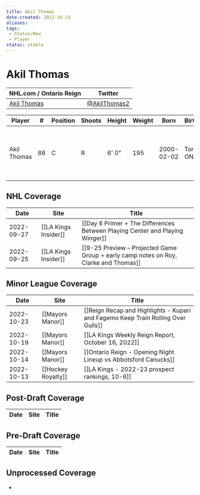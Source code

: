 ```yaml
---
title: Akil Thomas
date-created: 2022-10-13
aliases: 
tags:
 - Status/New
 - Player
status: stable
---
```


# Akil Thomas

NHL.com / Ontario Reign | Twitter
-|-
[Akil Thomas](https://www.nhl.com/player/akil-thomas-8480851) | [@AkilThomas2](https://twitter.com/AkilThomas2)

Player | \# | Position | Shoots | Height | Weight | Born | Birthplace | Draft 
-|-|-|-|-|-|-|-|-
Akil Thomas | 86 | C | R | 6' 0" | 195 | 2000-02-02 | Toronto, ON, CAN | 2018 LAK, 2nd rd, 20th pk (51st overall)


## NHL  Coverage
Date | Site |  Title
---|---|---
2022-09-27 | [[LA Kings Insider]] |  [[Day 6 Primer + The Differences Between Playing Center and Playing Winger]]
2022-09-25 | [[LA Kings Insider]] | [[9-25 Preview – Projected Game Group + early camp notes on Roy, Clarke and Thomas]]



## Minor League Coverage
| Date       | Site               | Title                                                          |
| ---------- | ------------------ | -------------------------------------------------------------- |
| 2022-10-23 | [[Mayors Manor]] | [[Reign Recap and Highlights - Kupari and Fagemo Keep Train Rolling Over Gulls]]                                                                                                            |
| 2022-10-19 | [[Mayors Manor]] | [[LA Kings Weekly Reign Report, October 16, 2022]]                                                                                                            |
| 2022-10-14 | [[Mayors Manor]]   | [[Ontario Reign - Opening Night Lineup vs Abbotsford Canucks]] |
| 2022-10-13 | [[Hockey Royalty]] | [[LA Kings - 2022-23 prospect rankings, 10-6]]                 |



## Post-Draft Coverage
Date | Site |  Title
---|---|---



## Pre-Draft Coverage
Date | Site |  Title
---|---|---


## Unprocessed Coverage
- 
